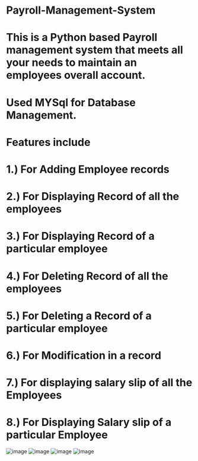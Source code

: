 # Payroll-Management-System
# This is a Python based Payroll management system that meets all your needs to maintain an employees overall account.
# Used MYSql for Database Management.
# Features include 
# 1.) For Adding Employee records
# 2.) For Displaying Record of all the employees
# 3.) For Displaying Record of a particular employee
# 4.) For Deleting  Record of all the employees
# 5.) For Deleting a Record of a particular employee
# 6.) For Modification in a record
# 7.) For displaying  salary slip of all the Employees
# 8.) For Displaying Salary slip of a particular Employee

![image](https://github.com/Arushi-Sthapak/Payroll-Management-System/assets/99334415/355995ff-ebf9-4b5c-99ac-5b324e088b3a)
![image](https://github.com/Arushi-Sthapak/Payroll-Management-System/assets/99334415/8127b6f1-8d74-426a-89d0-49c4d2ef4a62)
![image](https://github.com/Arushi-Sthapak/Payroll-Management-System/assets/99334415/732c65d2-3a3e-4d6d-8939-3470f0dbddcf)
![image](https://github.com/Arushi-Sthapak/Payroll-Management-System/assets/99334415/74132c9b-7fad-470c-bf41-92a673a893ed)

